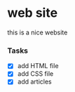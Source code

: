 # web site
this is a nice website

### Tasks
- [x] add HTML file
- [x] add CSS file
- [x] add articles